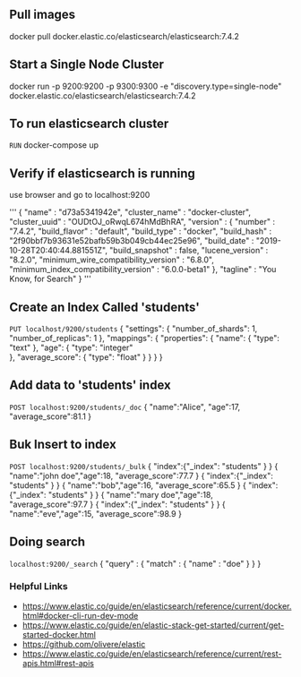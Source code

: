 ## Pull images
docker pull docker.elastic.co/elasticsearch/elasticsearch:7.4.2

## Start a Single Node Cluster
docker run -p 9200:9200 -p 9300:9300 -e "discovery.type=single-node" docker.elastic.co/elasticsearch/elasticsearch:7.4.2

## To run elasticsearch cluster
`RUN` docker-compose up

## Verify if elasticsearch is running
use browser and go to localhost:9200

'''
{
  "name" : "d73a5341942e",
  "cluster_name" : "docker-cluster",
  "cluster_uuid" : "OUDtOJ_oRwqL674hMdBhRA",
  "version" : {
    "number" : "7.4.2",
    "build_flavor" : "default",
    "build_type" : "docker",
    "build_hash" : "2f90bbf7b93631e52bafb59b3b049cb44ec25e96",
    "build_date" : "2019-10-28T20:40:44.881551Z",
    "build_snapshot" : false,
    "lucene_version" : "8.2.0",
    "minimum_wire_compatibility_version" : "6.8.0",
    "minimum_index_compatibility_version" : "6.0.0-beta1"
  },
  "tagline" : "You Know, for Search"
}
'''

## Create an Index Called 'students'
`PUT localhost/9200/students`
{
	"settings": {
    	"number_of_shards": 1,
    	"number_of_replicas": 1
	},
   "mappings": {
       "properties": {
         "name": {
               "type": "text"
         },
         "age": {
               "type": "integer"      
         },
         "average_score": {
               "type": "float"
         }
     }
   }
}

## Add data to 'students' index
`POST localhost:9200/students/_doc`
{
	"name":"Alice",
	"age":17,
	"average_score":81.1
}

## Buk Insert to index
`POST localhost:9200/students/_bulk`
{ "index":{"_index": "students" } }
{ "name":"john doe","age":18, "average_score":77.7 }
{ "index":{"_index": "students" } }
{ "name":"bob","age":16, "average_score":65.5 }
{ "index":{"_index": "students" } }
{ "name":"mary doe","age":18, "average_score":97.7 }
{ "index":{"_index": "students" } }
{ "name":"eve","age":15, "average_score":98.9 }

## Doing search
`localhost:9200/_search`
{
    "query" : {
        "match" : { "name" : "doe" }
    }
}

### Helpful Links
- https://www.elastic.co/guide/en/elasticsearch/reference/current/docker.html#docker-cli-run-dev-mode  
- https://www.elastic.co/guide/en/elastic-stack-get-started/current/get-started-docker.html  
- https://github.com/olivere/elastic  
- https://www.elastic.co/guide/en/elasticsearch/reference/current/rest-apis.html#rest-apis 
